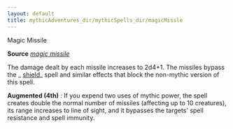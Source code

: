```yaml
---
layout: default
title: mythicAdventures_dir/mythicSpells_dir/magicMissle
---
```

Magic Missile

**Source** [_magic missile_](spells_dir/magicMissile#_magic-missile)

The damage dealt by each missile increases to 2d4+1. The missiles bypass the _ [shield](spells_dir/shield#_shield)_ spell and similar effects that block the non-mythic version of this spell.

**Augmented (4th)** : If you expend two uses of mythic power, the spell creates double the normal number of missiles (affecting up to 10 creatures), its range increases to line of sight, and it bypasses the targets' spell resistance and spell immunity.

